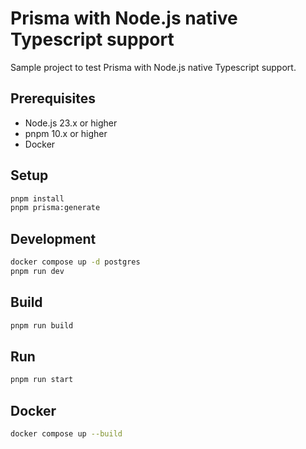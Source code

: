 # Prisma with Node.js native Typescript support

Sample project to test Prisma with Node.js native Typescript support.

## Prerequisites

- Node.js 23.x or higher
- pnpm 10.x or higher
- Docker

## Setup

```bash
pnpm install
pnpm prisma:generate
```

## Development

```bash
docker compose up -d postgres
pnpm run dev
```

## Build

```bash
pnpm run build
```

## Run

```bash
pnpm run start
```

## Docker

```bash
docker compose up --build
```

